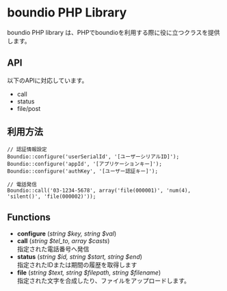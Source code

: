 boundio PHP Library
====
boundio PHP library は、PHPでboundioを利用する際に役に立つクラスを提供します。

API
--------
以下のAPIに対応しています。

* call
* status
* file/post

利用方法
--------

    // 認証情報設定
    Boundio::configure('userSerialId', '[ユーザーシリアルID]');
    Boundio::configure('appId', '[アプリケーションキー]');
    Boundio::configure('authKey', '[ユーザー認証キー]');

    // 電話発信
    Boundio::call('03-1234-5678', array('file(000001)', 'num(4), 'silent()', 'file(000002)'));

Functions
--------

* **configure** (*string $key, string $val*)
* **call** (*string $tel_to, array $casts*)<br />
  指定された電話番号へ発信
* **status** (*string $id, string $start, string $end*)<br />
  指定されたIDまたは期間の履歴を取得します
* **file** (*string $text, string $filepath, string $filename*)<br />
  指定された文字を合成したり、ファイルをアップロードします。